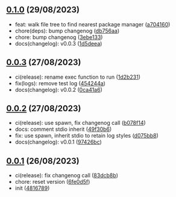 ## [0.1.0](https://github.com/Daniel-Knights/tun-runner/compare/v0.0.3...v0.1.0) (29/08/2023)

- feat: walk file tree to find nearest package manager ([a704160](https://github.com/Daniel-Knights/tun-runner/commit/a704160716e9b83d82c39f395ce9d1e26e8468ce))
- chore(deps): bump changenog ([db756aa](https://github.com/Daniel-Knights/tun-runner/commit/db756aa29b0d02c524678fa0b7b5934e12ba4663))
- chore: bump changenog ([3ebe133](https://github.com/Daniel-Knights/tun-runner/commit/3ebe133ad044b4ff5368c081a73880de532e71cd))
- docs(changelog): v0.0.3 ([1d5deea](https://github.com/Daniel-Knights/tun-runner/commit/1d5deea756970691fa5a1c1931b3a6ba864d5da5))

## [0.0.3](https://github.com/Daniel-Knights/tun-runner/compare/v0.0.2...v0.0.3) (27/08/2023)

- ci(release): rename exec function to run ([1d2b231](https://github.com/Daniel-Knights/tun-runner/commit/1d2b231a869b60f515fee5f33492bf33c3dc64bb))
- fix(logs): remove test log ([454244a](https://github.com/Daniel-Knights/tun-runner/commit/454244aa049304d4374adac9de1e0f2e8e526f0c))
- docs(changelog): v0.0.2 ([0ca41a6](https://github.com/Daniel-Knights/tun-runner/commit/0ca41a650c4024bc69ea4a87fa7ce1d90fcf3af9))

## [0.0.2](https://github.com/Daniel-Knights/tun-runner/compare/v0.0.1...v0.0.2) (27/08/2023)

- ci(release): use spawn, fix changenog call ([b078f14](https://github.com/Daniel-Knights/tun-runner/commit/b078f146872f1e8e6fb1b40ff7f6a7701af8d631))
- docs: comment stdio inherit ([49f30b6](https://github.com/Daniel-Knights/tun-runner/commit/49f30b67c00aaeb68ac781c78d68b0726dc46ee1))
- fix: use spawn, inherit stdio to retain log styles ([d075bb8](https://github.com/Daniel-Knights/tun-runner/commit/d075bb8790f8e910b36b8bb2f030de7bc25e9e22))
- docs(changelog): v0.0.1 ([97426bc](https://github.com/Daniel-Knights/tun-runner/commit/97426bc1ca7708f449cfc2e78a093d4a28d35046))

## [0.0.1](https://github.com/Daniel-Knights/tun-runner/tags) (26/08/2023)

- ci(release): fix changenog call ([83dcb8b](https://github.com/Daniel-Knights/tun-runner/commit/83dcb8bd89669f1995acf2a7f468899dd337ae1c))
- chore: reset version ([6fe0d5f](https://github.com/Daniel-Knights/tun-runner/commit/6fe0d5f10d6384a8944900116e49683770012d3b))
- init ([4816789](https://github.com/Daniel-Knights/tun-runner/commit/481678920cc57deb09eef0b2716bfebe7e459d0b))